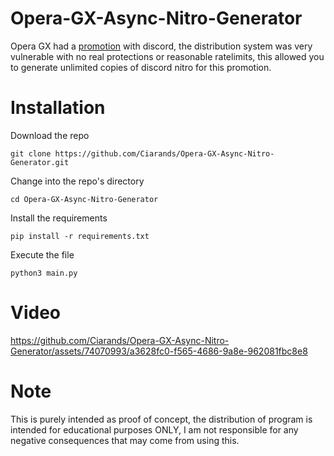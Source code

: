 # Opera-GX-Async-Nitro-Generator
Opera GX had a [promotion](https://support.discord.com/hc/en-us/articles/19822382831767-1-Month-Discord-Nitro-for-Opera-GX-Users-2023-Promo-FAQ) with discord, the distribution system was very vulnerable with no real protections or reasonable ratelimits, this allowed you to generate unlimited copies of discord nitro for this promotion.

# Installation
Download the repo
```
git clone https://github.com/Ciarands/Opera-GX-Async-Nitro-Generator.git
```
Change into the repo's directory
```
cd Opera-GX-Async-Nitro-Generator
```
Install the requirements
```
pip install -r requirements.txt
```
Execute the file
```
python3 main.py
```

# Video

https://github.com/Ciarands/Opera-GX-Async-Nitro-Generator/assets/74070993/a3628fc0-f565-4686-9a8e-962081fbc8e8


# Note
This is purely intended as proof of concept, the distribution of program is intended for educational purposes ONLY, I am not responsible for any negative consequences that may come from using this.
